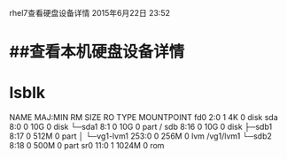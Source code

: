 rhel7查看硬盘设备详情
2015年6月22日
23:52
 
##查看本机硬盘设备详情
==========================================================
# lsblk 
NAME         MAJ:MIN RM  SIZE RO TYPE MOUNTPOINT
fd0            2:0    1    4K  0 disk 
sda            8:0    0   10G  0 disk 
└─sda1         8:1    0   10G  0 part /
sdb            8:16   0   10G  0 disk 
├─sdb1         8:17   0  512M  0 part 
│ └─vg1-lvm1 253:0    0  256M  0 lvm  /vg1/lvm1
└─sdb2         8:18   0  500M  0 part 
sr0           11:0    1 1024M  0 rom 
